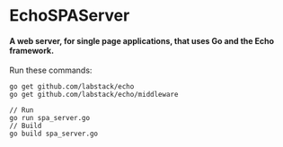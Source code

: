# EchoSPAServer
<h4>
A web server, for single page applications, that uses Go and the Echo framework.
</h4>

Run these commands:
```
go get github.com/labstack/echo
go get github.com/labstack/echo/middleware

// Run
go run spa_server.go
// Build
go build spa_server.go
```
